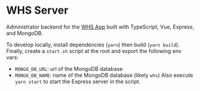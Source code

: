 # WHS Server
Administrator backend for the [WHS App](https://github.com/Li357/WHS) built with TypeScript, Vue, Express, and MongoDB.

To develop locally, install dependencies (`yarn`) then build (`yarn build`). Finally, create a `start.sh` script at the root and export the following env vars:
- `MONGO_DB_URL`: url of the MongoDB database
- `MONGO_DB_NAME`: name of the MongoDB database (likely `whs`)
Also execute `yarn start` to start the Express server in the script.
